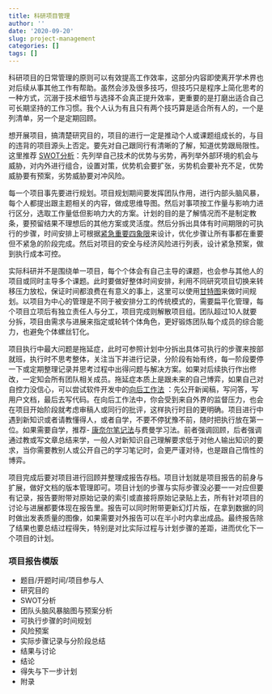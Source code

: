 ```yaml
---
title: 科研项目管理
author: ''
date: '2020-09-20'
slug: project-management
categories: []
tags: []
---
```


科研项目的日常管理的原则可以有效提高工作效率，这部分内容即使离开学术界也对后续从事其他工作有帮助。虽然会涉及很多技巧，但技巧只是程序上简化思考的一种方式，沉溺于技术细节与选择不会真正提升效率，更重要的是打磨出适合自己可长期坚持的工作习惯。我个人认为有且只有两个技巧算是适合所有人的，一个是列清单，另一个是定期回顾。

想开展项目，搞清楚研究目的，项目的进行一定是推动个人或课题组成长的，与目的违背的项目源头上否定。要先对自己跟同行有清晰的了解，知道优势跟局限性。这里推荐 [SWOT分析](https://zh.wikipedia.org/wiki/%E5%BC%B7%E5%BC%B1%E5%8D%B1%E6%A9%9F%E5%88%86%E6%9E%90)：先列举自己技术的优势与劣势，再列举外部环境的机会与威胁，对内外进行组合，设置对策，优势机会要扩张，劣势机会要补充不足，优势威胁要有预案，劣势威胁要对冲风险。

每一个项目事先要进行规划。项目规划期间要发挥团队作用，进行内部头脑风暴，每个人都提出跟主题相关的内容，做成思维导图。然后对事项按工作量与影响力进行区分，选取工作量低但影响力大的方案。计划的目的是了解情况而不是制定教条，要预留结果不理想后的其他方案或灵活度。然后分拆出具体有时间期限的可执行的步骤，时间安排上可根据[紧急重要四象限](https://wiki.mbalib.com/wiki/%E6%97%B6%E9%97%B4%E2%80%9C%E5%9B%9B%E8%B1%A1%E9%99%90%E2%80%9D%E6%B3%95)来设计，优化步骤让所有事都在重要但不紧急的阶段完成。然后对项目的安全与经济风险进行列表，设计紧急预案，做到执行成本可控。

实际科研并不是围绕单一项目，每个个体会有自己主导的课题，也会参与其他人的项目或同时主导多个课题。此时要做好整体时间安排，利用不同研究项目切换来转移压力放松，保证时间都浪费在有意义的事上，这里可以使用[甘特图](https://zh.wikipedia.org/wiki/%E7%94%98%E7%89%B9%E5%9B%BE)来做时间规划。以项目为中心的管理是不同于被安排分工的传统模式的，需要扁平化管理，每个项目立项后有独立责任人与分工，项目完成则解散项目组。团队超过10人就要分拆，项目由需求与进展来指定或轮转个体角色，更好锻炼团队每个成员的综合能力，也避免个体螺丝钉化。

项目执行中最大问题是拖延症，此时可参照计划中分拆出具体可执行的步骤来按部就班，执行时不思考整体，关注当下并进行记录，分阶段有始有终，每一阶段要停一下或定期整理记录并思考过程中出得问题与解决方案。如果对后续执行作出修改，一定知会所有团队相关成员。拖延症本质上是跟未来的自己博弈，如果自己对自控力没信心，可以尝试软件开发中的[向后工作法](https://www.allthingsdistributed.com/2006/11/working_backwards.html) ：先公开新闻稿，写问答，写用户文档，最后去写代码。在向后工作法中，你会受到来自外界的监督压力，也会在项目开始阶段就考虑审稿人或同行的批评，这样执行时目的更明确。项目进行中遇到新知识或者请教懂得人，或者自学，不要不停犹豫不前，随时把执行放在第一位。如果需要自学，推荐- [康奈尔笔记法](https://zh.wikipedia.org/wiki/%E5%BA%B7%E5%A5%88%E5%B0%94%E7%AC%94%E8%AE%B0%E6%B3%95)与费曼学习法。前者强调回顾，后者强调通过教或写文章总结来学，一般人对新知识自己理解要求低于对他人输出知识的要求，当你需要教别人或公开自己的学习笔记时，会更严谨对待，也是跟自己惰性的博弈。

项目完成后要对项目进行回顾并整理成报告存档。项目计划就是项目报告的前身与扩展，做好文档的版本管理即可。项目计划的步骤与实际步骤没必要一一对应但要有记录，报告要附带对原始记录的索引或直接将原始记录贴上去，所有针对项目的讨论与进展都要体现在报告里。报告可以同时附带更新幻灯片版，在拿到数据的同时做出发表质量的图像，如果需要对外报告可以在半小时内拿出成品。最终报告除了结果也要总结过程得失，特别是对比实际过程与计划步骤的差距，进而优化下一个项目的计划。

### 项目报告模版

- 题目/开题时间/项目参与人
- 研究目的
- SWOT分析
- 团队头脑风暴脑图与预案分析
- 可执行步骤的时间规划
- 风险预案
- 实际步骤记录与分阶段总结
- 结果与讨论
- 结论
- 得失与下一步计划
- 附录
